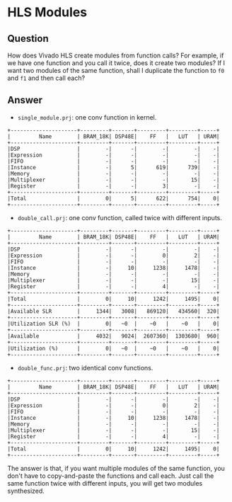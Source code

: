 # HLS Modules

## Question
How does Vivado HLS create modules from function calls? 
For example, if we have one function and you call it twice, does it create two modules?
If I want two modules of the same function, shall I duplicate the function to `f0` and `f1` and then call each?

## Answer
- `single_module.prj`: one conv function in kernel.
```
+---------------------+---------+-------+---------+---------+-----+
|         Name        | BRAM_18K| DSP48E|    FF   |   LUT   | URAM|
+---------------------+---------+-------+---------+---------+-----+
|DSP                  |        -|      -|        -|        -|    -|
|Expression           |        -|      -|        -|        -|    -|
|FIFO                 |        -|      -|        -|        -|    -|
|Instance             |        -|      5|      619|      739|    -|
|Memory               |        -|      -|        -|        -|    -|
|Multiplexer          |        -|      -|        -|       15|    -|
|Register             |        -|      -|        3|        -|    -|
+---------------------+---------+-------+---------+---------+-----+
|Total                |        0|      5|      622|      754|    0|
+---------------------+---------+-------+---------+---------+-----+
```
- `double_call.prj`: one conv function, called twice with different inputs.
```
+---------------------+---------+-------+---------+---------+-----+
|         Name        | BRAM_18K| DSP48E|    FF   |   LUT   | URAM|
+---------------------+---------+-------+---------+---------+-----+
|DSP                  |        -|      -|        -|        -|    -|
|Expression           |        -|      -|        0|        2|    -|
|FIFO                 |        -|      -|        -|        -|    -|
|Instance             |        -|     10|     1238|     1478|    -|
|Memory               |        -|      -|        -|        -|    -|
|Multiplexer          |        -|      -|        -|       15|    -|
|Register             |        -|      -|        4|        -|    -|
+---------------------+---------+-------+---------+---------+-----+
|Total                |        0|     10|     1242|     1495|    0|
+---------------------+---------+-------+---------+---------+-----+
|Available SLR        |     1344|   3008|   869120|   434560|  320|
+---------------------+---------+-------+---------+---------+-----+
|Utilization SLR (%)  |        0|   ~0  |    ~0   |    ~0   |    0|
+---------------------+---------+-------+---------+---------+-----+
|Available            |     4032|   9024|  2607360|  1303680|  960|
+---------------------+---------+-------+---------+---------+-----+
|Utilization (%)      |        0|   ~0  |    ~0   |    ~0   |    0|
+---------------------+---------+-------+---------+---------+-----+
```
- `double_func.prj`: two identical conv functions.
```
+---------------------+---------+-------+---------+---------+-----+
|         Name        | BRAM_18K| DSP48E|    FF   |   LUT   | URAM|
+---------------------+---------+-------+---------+---------+-----+
|DSP                  |        -|      -|        -|        -|    -|
|Expression           |        -|      -|        0|        2|    -|
|FIFO                 |        -|      -|        -|        -|    -|
|Instance             |        -|     10|     1238|     1478|    -|
|Memory               |        -|      -|        -|        -|    -|
|Multiplexer          |        -|      -|        -|       15|    -|
|Register             |        -|      -|        4|        -|    -|
+---------------------+---------+-------+---------+---------+-----+
|Total                |        0|     10|     1242|     1495|    0|
+---------------------+---------+-------+---------+---------+-----+
```

The answer is that, if you want multiple modules of the same function, you don't have to copy-and-paste the functions and call each. Just call the same function twice with different inputs, you will get two modules synthesized.